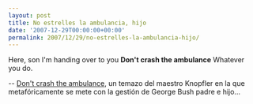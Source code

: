```yaml
---
layout: post
title: No estrelles la ambulancia, hijo
date: '2007-12-29T00:00:00+00:00'
permalink: 2007/12/29/no-estrelles-la-ambulancia-hijo/
---
```

<p class="chorus">Here, son
I'm handing over to you
<strong>Don't crash the ambulance</strong>
Whatever you do.</p><p class="right">-- <a href="http://www.songmeanings.net/lyric.php?lid=3530822107858510970">Don't crash the ambulance</a>, un temazo del maestro Knopfler en la que metafóricamente se mete con la gestión de George Bush padre e hijo...</p>
